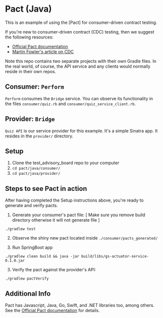 # Pact (Java)

This is an example of using the [Pact] for consumer-driven contract
testing.

If you're new to consumer-driven contract (CDC) testing, then we suggest the
following resources:

- [Official Pact documentation]
- [Martin Fowler's article on CDC]

Note this repo contains two separate projects with their own Gradle files. In the
real world, of course, the API service and any clients would normally reside
in their own repos.

## Consumer: `Perform` 

`Perform` consumes the `Bridge` service. You can observe its functionality
in the files `consumer/quiz.rb` and `consumer/quiz_service_client.rb`.

## Provider: `Bridge`

`Quiz API` is our service provider for this example. It's a simple Sinatra app.
It resides in the `provider/` directory.

## Setup

1. Clone the test_advisory_board repo to your computer
2. `cd pact/java/consumer/`
3. `cd pact/java/provider/ `

## Steps to see Pact in action

After having completed the Setup instructions above, you're ready to generate
and verify pacts.

1. Generate your consumer's pact file: [ Make sure you remove build directory otherwise it will not generate file ]

```
./gradlew test
```

2. Observe the shiny new pact located inside `./consumer/pacts_generated/`

3. Run SpringBoot app
```
./gradlew clean build && java -jar build/libs/gs-actuator-service-0.1.0.jar
```
3. Verify the pact against the provider's API:
 
```
./gradlew pactVerify
```

## Additional Info

Pact has Javascript, Java, Go, Swift, and .NET libraries too, among others. See
the [Official Pact documentation] for details.

[Pact gem]: https://github.com/realestate-com-au/pact
[Official Pact documentation]: https://docs.pact.io/
[Martin Fowler's article on CDC]: http://martinfowler.com/articles/consumerDrivenContracts.html#Consumer-drivenContracts